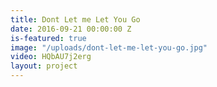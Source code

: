 ```yaml
---
title: Dont Let me Let You Go
date: 2016-09-21 00:00:00 Z
is-featured: true
image: "/uploads/dont-let-me-let-you-go.jpg"
video: HQbAU7j2erg
layout: project
---
```


